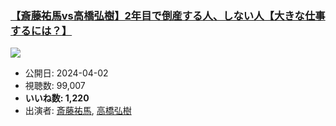 ### [【斎藤祐馬vs高橋弘樹】2年目で倒産する人、しない人【大きな仕事するには？】](https://www.youtube.com/watch?v=io-4-MxNgz0)
[![](https://img.youtube.com/vi/io-4-MxNgz0/hqdefault.jpg)](https://www.youtube.com/watch?v=io-4-MxNgz0)
-   公開日: 2024-04-02
-   視聴数: 99,007
-   **いいね数: 1,220**
-   出演者: [斎藤祐馬](/rehacq_fan/people/斎藤祐馬 "wikilink"), [高橋弘樹](/rehacq_fan/people/高橋弘樹 "wikilink")
